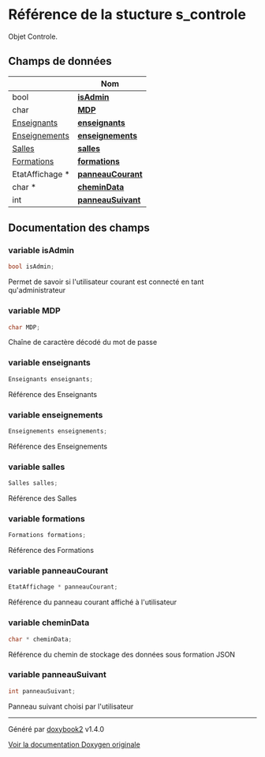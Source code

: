 # Référence de la stucture s_controle

Objet Controle.

## Champs de données

|                | Nom           |
| -------------- | -------------- |
| bool | **[isAdmin](/Classes/structs__controle.md#variable-isadmin)**  |
| char | **[MDP](/Classes/structs__controle.md#variable-mdp)**  |
| [Enseignants](/Files/enseignants_8h.md#typedef-enseignants) | **[enseignants](/Classes/structs__controle.md#variable-enseignants)**  |
| [Enseignements](/Files/enseignements_8h.md#typedef-enseignements) | **[enseignements](/Classes/structs__controle.md#variable-enseignements)**  |
| [Salles](/Files/salles_8h.md#typedef-salles) | **[salles](/Classes/structs__controle.md#variable-salles)**  |
| [Formations](/Files/formations_8h.md#typedef-formations) | **[formations](/Classes/structs__controle.md#variable-formations)**  |
| EtatAffichage * | **[panneauCourant](/Classes/structs__controle.md#variable-panneaucourant)**  |
| char * | **[cheminData](/Classes/structs__controle.md#variable-chemindata)**  |
| int | **[panneauSuivant](/Classes/structs__controle.md#variable-panneausuivant)**  |

## Documentation des champs

### variable isAdmin

```c
bool isAdmin;
```

Permet de savoir si l'utilisateur courant est connecté en tant qu'administrateur

### variable MDP

```c
char MDP;
```

Chaîne de caractère décodé du mot de passe

### variable enseignants

```c
Enseignants enseignants;
```

Référence des Enseignants

### variable enseignements

```c
Enseignements enseignements;
```

Référence des Enseignements

### variable salles

```c
Salles salles;
```

Référence des Salles

### variable formations

```c
Formations formations;
```

Référence des Formations

### variable panneauCourant

```c
EtatAffichage * panneauCourant;
```

Référence du panneau courant affiché à l'utilisateur

### variable cheminData

```c
char * cheminData;
```

Référence du chemin de stockage des données sous formation JSON

### variable panneauSuivant

```c
int panneauSuivant;
```

Panneau suivant choisi par l'utilisateur

---

Généré par [doxybook2](https://github.com/matusnovak/doxybook2) v1.4.0

[Voir la documentation Doxygen originale](https://rmihaja.github.io/BAC/doxygen/index.html)
